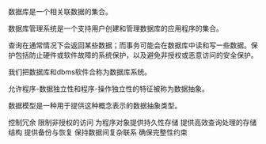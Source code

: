 数据库是一个相关联数据的集合。

数据库管理系统是一个支持用户创建和管理数据库的应用程序的集合。

查询在通常情况下会返回某些数据；而事务可能会在数据库中读和写一些数据。保护包括防止硬件或软件故障的系统保护，以及避免非授权或恶意访问的安全保护。

我们把数据库和dbms软件合称为数据库系统。

允许程序-数据独立性和程序-操作独立性的特征被称为数据抽象。

数据模型是一种用于提供这种概念表示的数据抽象类型。

控制冗余   限制非授权的访问  为程序对象提供持久性存储   提供高效查询处理的存储结构   提供备份与恢复    保持数据间复杂联系  确保完整性约束